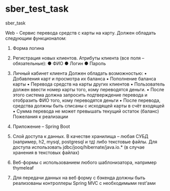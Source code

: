 # sber_test_task
sber_task

Web - Сервис перевода средств с карты на карту.
Должен обладать следующим функционалом:
1)	Форма логина
2)	Регистрация новых клиентов.
Атрибуты клиента (все поля – обязательные):
●	ФИО
●	Логин
●	Пароль

3)	Личный кабинет клиента
Должен обладать возможностью:
▪	Добавления карт и просмотра их баланса
▪	Пополнение баланса карты
▪	Перевода средств на карты других клиентов
▪	Пользователь должен ввести номер карты того, кому переводятся деньги. 
▪	После этого система должна запросить подтверждение перевода и отобразить ФИО того, кому переводятся деньги
▪	После перевода, средства должны быть списаны с исходящей карты в счёт входящей
▪	Сумма перевода не может превышать текущий остаток (баланс)
Пожелания к реализации
1)	Приложение – Spring Boot
2)	Слой доступа к данных. В качестве хранилища – любая СУБД (например, h2, mysql, postgresql и тд) либо текстовые файлы. Для доступа использовать jdbc/jooq/hibernate/java.io.* (в случае хранения в текстовых файлах)
3)	Веб-формы с использованием любого шаблонизатора, например thymeleaf
4)	Для передачи данных на веб форму с бэкенда должны быть реализованы контроллеры Spring MVC с необходимыми rest’ами
